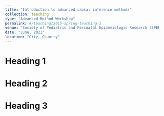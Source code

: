 ```yaml
---
title: "Introduction to advanced causal inference methods"
collection: teaching
type: "Advanced Method Workshop"
permalink: #/teaching/2015-spring-teaching-1
venue: "Society of Pediatric and Perinatal Epidemiologic Research (SPER)"
date: "June, 2021"
location: "City, Country"
---
```




Heading 1
======

Heading 2
======

Heading 3
======
